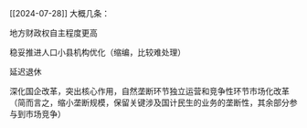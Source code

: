 [[2024-07-28]]
大概几条：

地方财政权自主程度更高

稳妥推进人口小县机构优化（缩编，比较难处理）

延迟退休

深化国企改革，突出核心作用，自然垄断环节独立运营和竞争性环节市场化改革（简而言之，缩小垄断规模，保留关键涉及国计民生的业务的垄断性，其余部分参与到市场竞争）


